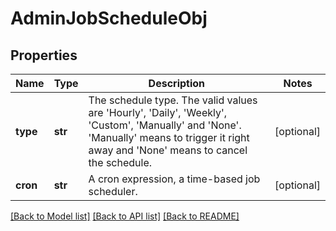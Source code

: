 # AdminJobScheduleObj

## Properties
Name | Type | Description | Notes
------------ | ------------- | ------------- | -------------
**type** | **str** | The schedule type. The valid values are &#x27;Hourly&#x27;, &#x27;Daily&#x27;, &#x27;Weekly&#x27;, &#x27;Custom&#x27;, &#x27;Manually&#x27; and &#x27;None&#x27;. &#x27;Manually&#x27; means to trigger it right away and &#x27;None&#x27; means to cancel the schedule.  | [optional] 
**cron** | **str** | A cron expression, a time-based job scheduler. | [optional] 

[[Back to Model list]](../README.md#documentation-for-models) [[Back to API list]](../README.md#documentation-for-api-endpoints) [[Back to README]](../README.md)

